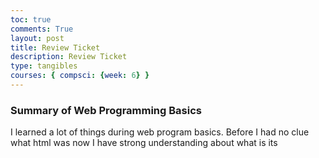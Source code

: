 ```yaml
---
toc: true
comments: True
layout: post
title: Review Ticket
description: Review Ticket
type: tangibles
courses: { compsci: {week: 6} }
---
```

### Summary of Web Programming Basics
I learned a lot of things during web program basics.
Before I had no clue what html was now I have strong understanding about what is its 